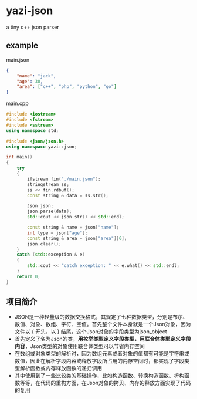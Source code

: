 # yazi-json

a tiny c++ json parser

## example

main.json
```json
{
    "name": "jack",
    "age": 30,
    "area": ["c++", "php", "python", "go"]
}
```

main.cpp
```C++
#include <iostream>
#include <fstream>
#include <sstream>
using namespace std;

#include <json/json.h>
using namespace yazi::json;

int main()
{
    try
    {
        ifstream fin("./main.json");
        stringstream ss;
        ss << fin.rdbuf();
        const string & data = ss.str();

        Json json;
        json.parse(data);
        std::cout << json.str() << std::endl;

        const string & name = json["name"];
        int type = json["age"];
        const string & area = json["area"][0];
        json.clear();
    }
    catch (std::exception & e)
    {
        std::cout << "catch exception: " << e.what() << std::endl;
    }
    return 0;
}
```

## 项目简介

- JSON是一种轻量级的数据交换格式，其规定了七种数据类型，分别是布尔、数值、对象、数组、字符、空值。首先整个文件本身就是一个Json对象，因为文件以 { 开头，以 } 结尾，这个Json对象的字段类型为json_object
- 首先定义了名为Json的类，**用枚举类型定义字段类型，用联合体类型定义字段内容**，Json类型的对象使用联合体类型可以节省内存空间
- 在数组或对象类型的解析时，因为数组元素或者对象的值都有可能是字符串或数值，因此在解析字段内容或释放字段所占用的内存空间时，都实现了字段类型解析函数或内存释放函数的递归调用
- 其中使用到了一些比较类的基础操作，比如构造函数、转换构造函数、析构函数等等，在代码的重构方面，在Json对象的拷贝、内存的释放方面实现了代码的复用
